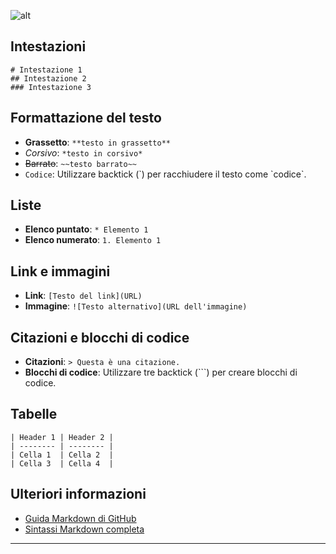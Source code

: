 <!-- @format -->

![alt](https://i.ibb.co/gzzZ8nM/markdown.png)

## Intestazioni

```
# Intestazione 1
## Intestazione 2
### Intestazione 3
```

## Formattazione del testo

- **Grassetto**: `**testo in grassetto**`
- _Corsivo_: `*testo in corsivo*`
- ~~Barrato~~: `~~testo barrato~~`
- `Codice`: Utilizzare backtick (\`) per racchiudere il testo come \`codice\`.

## Liste

- **Elenco puntato**: `* Elemento 1`
- **Elenco numerato**: `1. Elemento 1`

## Link e immagini

- **Link**: `[Testo del link](URL)`
- **Immagine**: `![Testo alternativo](URL dell'immagine)`

## Citazioni e blocchi di codice

- **Citazioni**: `> Questa è una citazione.`
- **Blocchi di codice**: Utilizzare tre backtick (\`\`\`) per creare blocchi di codice.

## Tabelle

```
| Header 1 | Header 2 |
| -------- | -------- |
| Cella 1  | Cella 2  |
| Cella 3  | Cella 4  |
```

## Ulteriori informazioni

- [Guida Markdown di GitHub](https://guides.github.com/pdfs/markdown-cheatsheet-online.pdf)
- [Sintassi Markdown completa](https://www.markdownguide.org/basic-syntax/)

---
